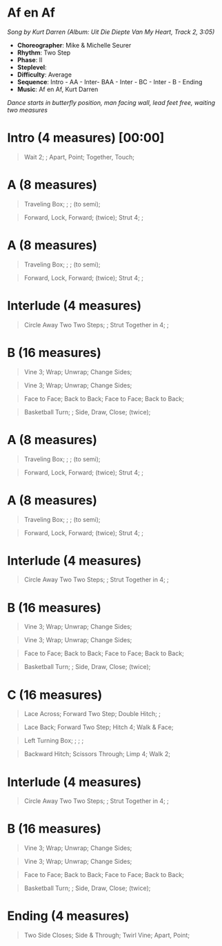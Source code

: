 # Af en Af
*Song by Kurt Darren (Album: Uit Die Diepte Van My Heart, Track 2, 3:05)*
 
* **Choreographer**: Mike & Michelle Seurer
* **Rhythm**: Two Step
* **Phase**: II
* **Steplevel**: 
* **Difficulty**: Average
* **Sequence**: Intro - AA - Inter- BAA - Inter - BC - Inter - B - Ending
* **Music**: Af en Af, Kurt Darren
 
*Dance starts in butterfly position, man facing wall, lead feet free, waiting two measures*
 
# Intro (4 measures) [00:00]

> Wait 2; ; Apart, Point; Together, Touch;

# A (8 measures)

> Traveling Box; ; ; (to semi);

> Forward, Lock, Forward; (twice); Strut 4; ;

# A (8 measures)

> Traveling Box; ; ; (to semi);

> Forward, Lock, Forward; (twice); Strut 4; ;

# Interlude (4 measures)

> Circle Away Two Two Steps; ; Strut Together in 4; ;

# B (16 measures)

> Vine 3; Wrap; Unwrap; Change Sides;

> Vine 3; Wrap; Unwrap; Change Sides;

> Face to Face; Back to Back; Face to Face; Back to Back;

> Basketball Turn; ; Side, Draw, Close; (twice);

# A (8 measures)

> Traveling Box; ; ; (to semi);

> Forward, Lock, Forward; (twice); Strut 4; ;

# A (8 measures)

> Traveling Box; ; ; (to semi);

> Forward, Lock, Forward; (twice); Strut 4; ;

# Interlude (4 measures)

> Circle Away Two Two Steps; ; Strut Together in 4; ;

# B (16 measures)

> Vine 3; Wrap; Unwrap; Change Sides;

> Vine 3; Wrap; Unwrap; Change Sides;

> Face to Face; Back to Back; Face to Face; Back to Back;

> Basketball Turn; ; Side, Draw, Close; (twice);

# C (16 measures)

> Lace Across; Forward Two Step; Double Hitch; ;

> Lace Back; Forward Two Step; Hitch 4; Walk & Face;

> Left Turning Box; ; ; ;

> Backward Hitch; Scissors Through; Limp 4; Walk 2;

# Interlude (4 measures)

> Circle Away Two Two Steps; ; Strut Together in 4; ;

# B (16 measures)

> Vine 3; Wrap; Unwrap; Change Sides;

> Vine 3; Wrap; Unwrap; Change Sides;

> Face to Face; Back to Back; Face to Face; Back to Back;

> Basketball Turn; ; Side, Draw, Close; (twice);

# Ending (4 measures)

> Two Side Closes; Side & Through; Twirl Vine; Apart, Point;